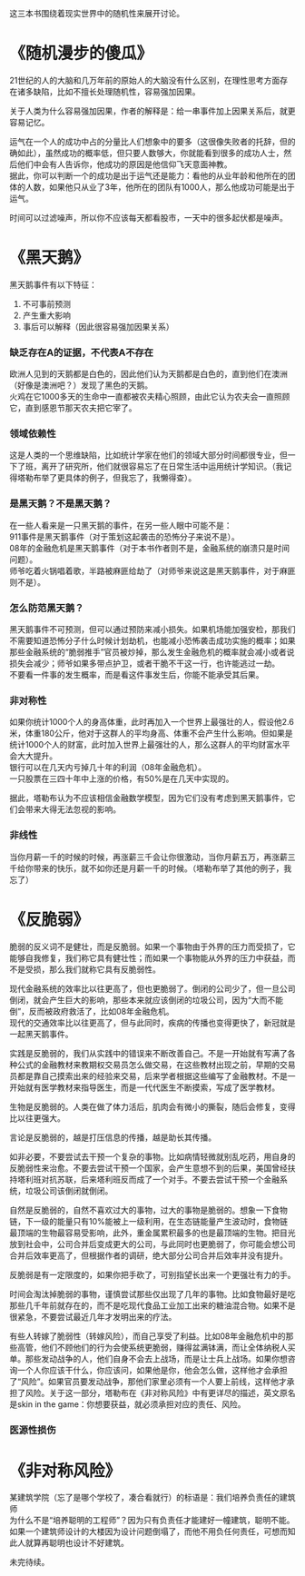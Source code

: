 这三本书围绕着现实世界中的随机性来展开讨论。  

# 《随机漫步的傻瓜》
21世纪的人的大脑和几万年前的原始人的大脑没有什么区别，在理性思考方面存在诸多缺陷，比如不擅长处理随机性，容易强加因果。  

关于人类为什么容易强加因果，作者的解释是：给一串事件加上因果关系后，就更容易记忆。  

运气在一个人的成功中占的分量比人们想象中的要多（这很像失败者的托辞，但的确如此），虽然成功的概率低，但只要人数够大，你就能看到很多的成功人士，然后他们中会有人告诉你，他成功的原因是他信仰飞天意面神教。  
据此，你可以判断一个的成功是出于运气还是能力：看他的从业年龄和他所在的团体的人数，如果他只从业了3年，他所在的团队有1000人，那么他成功可能是出于运气。  

时间可以过滤噪声，所以你不应该每天都看股市，一天中的很多起伏都是噪声。  


# 《黑天鹅》
黑天鹅事件有以下特征：
1. 不可事前预测  
2. 产生重大影响
3. 事后可以解释（因此很容易强加因果关系）  

### 缺乏存在A的证据，不代表A不存在
欧洲人见到的天鹅都是白色的，因此他们认为天鹅都是白色的，直到他们在澳洲（好像是澳洲吧？）发现了黑色的天鹅。  
火鸡在它1000多天的生命中一直都被农夫精心照顾，由此它认为农夫会一直照顾它，直到感恩节那天农夫把它宰了。  

### 领域依赖性
这是人类的一个思维缺陷，比如统计学家在他们的领域大部分时间都很专业，但一下了班，离开了研究所，他们就很容易忘了在日常生活中运用统计学知识。（我记得塔勒布举了更具体的例子，但我忘了，我懒得查）。  

### 是黑天鹅？不是黑天鹅？
在一些人看来是一只黑天鹅的事件，在另一些人眼中可能不是：  
911事件是黑天鹅事件（对于策划这起袭击的恐怖分子来说不是）。  
08年的金融危机是黑天鹅事件（对于本书作者则不是，金融系统的崩溃只是时间问题）。  
师爷吃着火锅唱着歌，半路被麻匪给劫了（对师爷来说这是黑天鹅事件，对于麻匪则不是）。  

### 怎么防范黑天鹅？
黑天鹅事件不可预测，但可以通过预防来减小损失。如果机场能加强安检，那我们不需要知道恐怖分子什么时候计划劫机，也能减小恐怖袭击成功实施的概率；如果那些金融系统的“脆弱推手”官员被炒掉，那么发生金融危机的概率就会减小或者说损失会减少；师爷如果多带点护卫，或者干脆不干这一行，也许能逃过一劫。  
不要看一件事的发生概率，而是看这件事发生后，你能不能承受其后果。  

### 非对称性
如果你统计1000个人的身高体重，此时再加入一个世界上最强壮的人，假设他2.6米，体重180公斤，他对于这群人的平均身高、体重不会产生什么影响。但如果是统计1000个人的财富，此时加入世界上最强壮的人，那么这群人的平均财富水平会大大提升。  
银行可以在几天内亏掉几十年的利润（08年金融危机）。  
一只股票在三四十年中上涨的价格，有50%是在几天中实现的。  

据此，塔勒布认为不应该相信金融数学模型，因为它们没有考虑到黑天鹅事件，它们会带来大得无法忽视的影响。  

### 非线性
当你月薪一千的时候的时候，再涨薪三千会让你很激动，当你月薪五万，再涨薪三千给你带来的快乐，就不如你还是月薪一千的时候。（塔勒布举了其他的例子，我忘了）  


# 《反脆弱》
脆弱的反义词不是健壮，而是反脆弱。如果一个事物由于外界的压力而受损了，它能够自我修复，我们称它具有健壮性；而如果一个事物能从外界的压力中获益，而不是受损，那么我们就称它具有反脆弱性。  

现代金融系统的效率比以往更高了，但也更脆弱了。倒闭的公司少了，但一旦公司倒闭，就会产生巨大的影响，那些本来就应该倒闭的垃圾公司，因为“大而不能倒”，反而被政府救活了，比如08年金融危机。  
现代的交通效率比以往更高了，但与此同时，疾病的传播也变得更快了，新冠就是一起黑天鹅事件。  

实践是反脆弱的，我们从实践中的错误来不断改善自己。不是一开始就有写满了各种公式的金融教材来教期权交易员怎么做交易，在这些教材出现之前，早期的交易员都是靠自己摸索出来的经验来交易，后来学者根据这些编写了金融教材。不是一开始就有医学教材来指导医生，而是一代代医生不断摸索，写成了医学教材。  

生物是反脆弱的。人类在做了体力活后，肌肉会有微小的撕裂，随后会修复，变得比以往更强大。  

言论是反脆弱的，越是打压信息的传播，越是助长其传播。  

如非必要，不要尝试去干预一个复杂的事物。比如病情轻微就别乱吃药，用自身的反脆弱性来治愈。不要去尝试干预一个国家，会产生意想不到的后果，美国曾经扶持塔利班对抗苏联，后来塔利班反而成了一个对手。不要去尝试干预一个金融系统，垃圾公司该倒闭就倒闭。  

自然是反脆弱的，自然不喜欢过大的事物，过大的事物是脆弱的。想象一下食物链，下一级的能量只有10%能被上一级利用，在生态链能量产生波动时，食物链最顶端的生物最容易受影响，此外，重金属累积最多的也是最顶端的生物。把目光放到社会中，公司合并后变成更大的公司，与此同时也更脆弱了，你可能会想公司合并后效率更高了，但根据作者的调研，绝大部分公司合并后效率并没有提升。  

反脆弱是有一定限度的，如果你把手砍了，可别指望长出来一个更强壮有力的手。  

时间会淘汰掉脆弱的事物，谨慎尝试那些仅出现了几年的事物。比如食物最好是吃那些几千年前就存在的，而不是吃现代食品工业加工出来的糖油混合物。如果不是很紧急，不要尝试最近几年才发明出来的疗法。  

有些人转嫁了脆弱性（转嫁风险），而自己享受了利益。比如08年金融危机中的那些高管，他们不顾他们的行为会使系统更脆弱，赚得盆满钵满，而让全体纳税人买单。那些发动战争的人，他们自身不会去上战场，而是让士兵上战场。如果你想咨询一个人你应该干什么，你应该问，如果他是你，他会怎么做，这样他才会承担了“风险”。如果官员要发动战争，那他们家里必须有一个人要上前线，这样他才承担了风险。关于这一部分，塔勒布在《非对称风险》中有更详尽的描述，英文原名是skin in the game：你想要获益，就必须承担对应的责任、风险。  

### 医源性损伤


# 《非对称风险》
某建筑学院（忘了是哪个学校了，凑合看就行）的标语是：我们培养负责任的建筑师  
为什么不是“培养聪明的工程师”？因为只有负责任才能建好一幢建筑，聪明不能。如果一个建筑师设计的大楼因为设计问题倒塌了，而他不用负任何责任，可想而知此人就算再聪明也设计不好建筑。  

未完待续。  